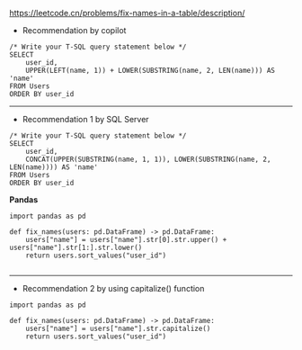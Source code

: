 https://leetcode.cn/problems/fix-names-in-a-table/description/

- Recommendation by copilot
```
/* Write your T-SQL query statement below */
SELECT
    user_id,
    UPPER(LEFT(name, 1)) + LOWER(SUBSTRING(name, 2, LEN(name))) AS 'name'
FROM Users
ORDER BY user_id
```

---

- Recommendation 1 by SQL Server
```
/* Write your T-SQL query statement below */
SELECT
    user_id,
    CONCAT(UPPER(SUBSTRING(name, 1, 1)), LOWER(SUBSTRING(name, 2, LEN(name)))) AS 'name'
FROM Users
ORDER BY user_id
```
**Pandas**
```
import pandas as pd

def fix_names(users: pd.DataFrame) -> pd.DataFrame:
    users["name"] = users["name"].str[0].str.upper() + users["name"].str[1:].str.lower()
    return users.sort_values("user_id")
    
```

--- 

- Recommendation 2 by using capitalize() function
```
import pandas as pd

def fix_names(users: pd.DataFrame) -> pd.DataFrame:
    users["name"] = users["name"].str.capitalize()
    return users.sort_values("user_id")
    
```



